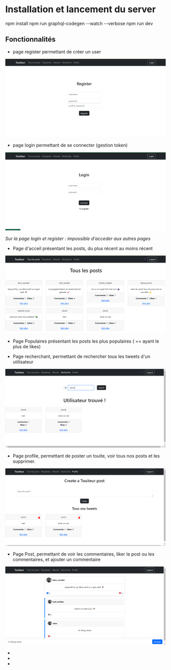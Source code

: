 # Installation et lancement du server

npm install
npm run graphql-codegen --watch --verbose
npm run dev

## Fonctionnalités

- page register permettant de créer un user

![alt text](image-1.png)

- page login permettant de se connecter (gestion token)

![alt text](image-2.png)


*Sur la page login et register : impossible d'acceder aux autres pages*

- Page d'acceil présentant les posts, du plus récent au moins récent

![alt text](image.png)


- Page Populaires présentant les posts les plus populaires ( ==  ayant le plus de likes)


- Page recherchant, permettant de rechercher tous les tweets d'un utilisateur

![alt text](image-3.png)

- Page profile, permettant de poster un touite, voir tous nos posts et les supprimer.

![alt text](image-4.png)

- Page Post, permettant de voir les commentaires, liker le post ou les commentaires, et ajouter un commentaire

![alt text](image-5.png)





- 



- 




-
